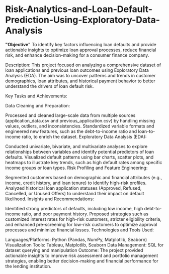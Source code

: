 # Risk-Analytics-and-Loan-Default-Prediction-Using-Exploratory-Data-Analysis

<b>"Objective"</b>
To identify key factors influencing loan defaults and provide actionable insights to optimize loan approval processes, reduce financial risk, and enhance decision-making for a consumer finance company.

Description:
This project focused on analyzing a comprehensive dataset of loan applications and previous loan outcomes using Exploratory Data Analysis (EDA). The aim was to uncover patterns and trends in customer demographics, loan attributes, and historical payment behavior to better understand the drivers of loan default risk.

Key Tasks and Achievements:

Data Cleaning and Preparation:

Processed and cleaned large-scale data from multiple sources (application_data.csv and previous_application.csv) by handling missing values, outliers, and inconsistencies.
Standardized variable formats and engineered new features, such as the debt-to-income ratio and loan-to-income ratio, to enrich the dataset.
Exploratory Data Analysis (EDA):

Conducted univariate, bivariate, and multivariate analyses to explore relationships between variables and identify potential predictors of loan defaults.
Visualized default patterns using bar charts, scatter plots, and heatmaps to illustrate key trends, such as high default rates among specific income groups or loan types.
Risk Profiling and Feature Engineering:

Segmented customers based on demographic and financial attributes (e.g., income, credit history, and loan tenure) to identify high-risk profiles.
Analyzed historical loan application statuses (Approved, Refused, Cancelled, or Unused Offers) to understand their impact on default likelihood.
Insights and Recommendations:

Identified strong predictors of defaults, including low income, high debt-to-income ratio, and poor payment history.
Proposed strategies such as customized interest rates for high-risk customers, stricter eligibility criteria, and enhanced pre-screening for low-risk customers to optimize approval processes and minimize financial losses.
Technologies and Tools Used:

Languages/Platforms: Python (Pandas, NumPy, Matplotlib, Seaborn)
Visualization Tools: Tableau, Matplotlib, Seaborn
Data Management: SQL for dataset querying and manipulation
Outcome:
The project provided actionable insights to improve risk assessment and portfolio management strategies, enabling better decision-making and financial performance for the lending institution.
